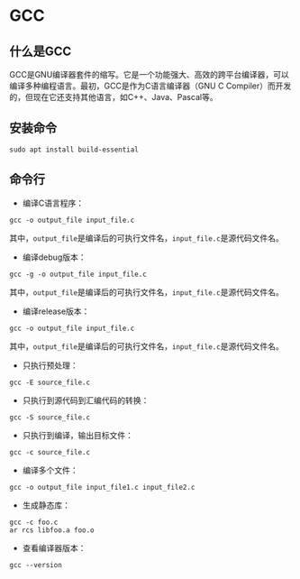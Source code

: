 # GCC

## 什么是GCC
GCC是GNU编译器套件的缩写。它是一个功能强大、高效的跨平台编译器，可以编译多种编程语言。最初，GCC是作为C语言编译器（GNU C Compiler）而开发的，但现在它还支持其他语言，如C++、Java、Pascal等。

<DocsAD/>

## 安装命令

```ubuntu
sudo apt install build-essential
```

## 命令行

- 编译C语言程序：

```
gcc -o output_file input_file.c
```

其中，`output_file`是编译后的可执行文件名，`input_file.c`是源代码文件名。

- 编译debug版本：

```
gcc -g -o output_file input_file.c
```

其中，`output_file`是编译后的可执行文件名，`input_file.c`是源代码文件名。

- 编译release版本：

```
gcc -o output_file input_file.c
```

其中，`output_file`是编译后的可执行文件名，`input_file.c`是源代码文件名。

- 只执行预处理：

```
gcc -E source_file.c
```

- 只执行到源代码到汇编代码的转换：

```
gcc -S source_file.c
```

- 只执行到编译，输出目标文件：

```
gcc -c source_file.c
```

- 编译多个文件：

```
gcc -o output_file input_file1.c input_file2.c
```

- 生成静态库：

```
gcc -c foo.c
ar rcs libfoo.a foo.o
```

- 查看编译器版本：

```
gcc --version
```